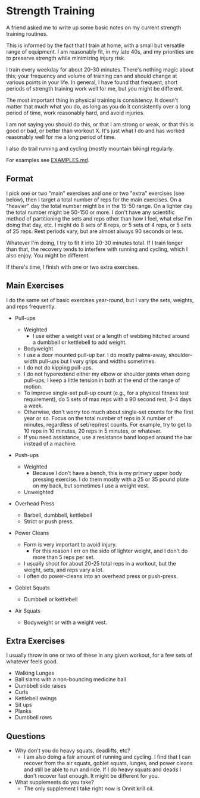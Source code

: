 # Strength Training

A friend asked me to write up some basic notes on my current strength training routines.

This is informed by the fact that I train at home, with a small but versatile range of equipment. I am reasonably fit, in my late 40s, and my priorities are to preserve strength while minimizing injury risk.

I train every weekday for about 20-30 minutes. There's nothing magic about this; your frequency and volume of training can and should change at various points in your life. In general, I have found that frequent, short periods of strength training work well for me, but you might be different.

The most important thing in physical training is consistency. It doesn't matter that much what you do, as long as you do it consistently over a long period of time, work reasonably hard, and avoid injuries.

I am not saying you should do this, or that I am strong or weak, or that this is good or bad, or better than workout X. It's just what I do and has worked reasonably well for me a long period of time.

I also do trail running and cycling (mostly mountain biking) regularly.

For examples see [EXAMPLES.md](examples.md).

## Format
I pick one or two "main" exercises and one or two "extra" exercises (see below), then I target a total number of reps for the main exercises. On a "heavier" day the total number might be in the 15-50 range. On a lighter day the total number might be 50-150 or more. I don't have any scientific method of partitioning the sets and reps other than how I feel, what else I'm doing that day, etc. I might do 8 sets of 8 reps, or 5 sets of 4 reps, or 5 sets of 25 reps. Rest periods vary, but are almost always 90 seconds or less.

Whatever I'm doing, I try to fit it into 20-30 minutes total. If I train longer than that, the recovery tends to interfere with running and cycling, which I also enjoy. You might be different.

If there's time, I finish with one or two extra exercises.

## Main Exercises
I do the same set of basic exercises year-round, but I vary the sets, weights, and reps frequently.

- Pull-ups
  - Weighted
    - I use either a weight vest or a length of webbing hitched around a dumbbell or kettlebell to add weight.
  - Bodyweight
  - I use a door mounted pull-up bar. I do mostly palms-away, shoulder-width pull-ups but I vary grips and widths sometimes.
  - I do not do kipping pull-ups.
  - I do not hyperextend either my elbow or shoulder joints when doing pull-ups; I keep a little tension in both at the end of the range of motion.
  - To improve single-set pull-up count (e.g., for a physical fitness test requirement), do 5 sets of max reps with a 90 second rest, 3-4 days a week.
  - Otherwise, don't worry too much about single-set counts for the first year or so. Focus on the total number of reps in X number of minutes, regardless of set/rep/rest counts. For example, try to get to 10 reps in 10 minutes, 20 reps in 5 minutes, or whatever.
  - If you need assistance, use a resistance band looped around the bar instead of a machine.

- Push-ups
  - Weighted
    - Because I don't have a bench, this is my primary upper body pressing exercise. I do them mostly with a 25 or 35 pound plate on my back, but sometimes I use a weight vest.
  - Unweighted

- Overhead Press
  - Barbell, dumbbell, kettlebell
  - Strict or push press.

- Power Cleans
  - Form is very important to avoid injury.
    - For this reason I err on the side of lighter weight, and I don't do more than 5 reps per set.
  - I usually shoot for about 20-25 total reps in a workout, but the weight, sets, and reps vary a lot.
  - I often do power-cleans into an overhead press or push-press.

- Goblet Squats
  - Dumbbell or kettlebell

- Air Squats
  - Bodyweight or with a weight vest.

## Extra Exercises
I usually throw in one or two of these in any given workout, for a few sets of whatever feels good.

- Walking Lunges
- Ball slams with a non-bouncing medicine ball
- Dumbbell side raises
- Curls
- Kettlebell swings
- Sit ups
- Planks
- Dumbbell rows

## Questions
- Why don't you do heavy squats, deadlifts, etc?
  - I am also doing a fair amount of running and cycling. I find that I can recover from the air squats, goblet squats, lunges, and power cleans and still be able to run and ride. If I do heavy squats and deads I don't recover fast enough. It might be different for you.
- What supplements do you take?
  - The only supplement I take right now is Onnit krill oil.
